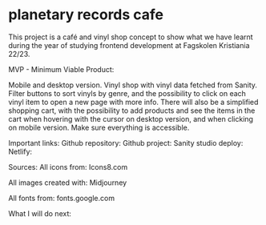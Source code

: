 # planetary records cafe

This project is a café and vinyl shop concept to show what we have learnt during the year of studying frontend development at Fagskolen Kristiania 22/23.

MVP - Minimum Viable Product:

Mobile and desktop version.
Vinyl shop with vinyl data fetched from Sanity.
Filter buttons to sort vinyls by genre, and the possibility 
to click on each vinyl item to open a new page with more info.
There will also be a simplified shopping cart, with the
possibility to add products and see the items in the cart when hovering
with the cursor on desktop version, and when clicking on mobile version.
Make sure everything is accessible.


Important links:
Github repository:
Github project:
Sanity studio deploy:
Netlify:

Sources:
All icons from:
Icons8.com

All images created with:
Midjourney

All fonts from:
fonts.google.com

What I will do next:
